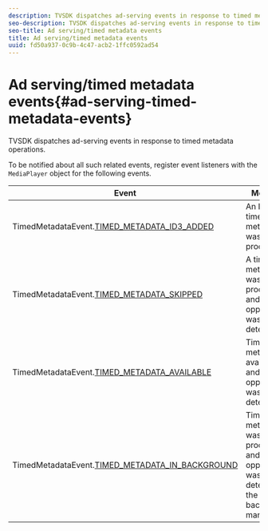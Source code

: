 ```yaml
---
description: TVSDK dispatches ad-serving events in response to timed metadata operations.
seo-description: TVSDK dispatches ad-serving events in response to timed metadata operations.
seo-title: Ad serving/timed metadata events
title: Ad serving/timed metadata events
uuid: fd50a937-0c9b-4c47-acb2-1ffc0592ad54
---
```


# Ad serving/timed metadata events{#ad-serving-timed-metadata-events}

TVSDK dispatches ad-serving events in response to timed metadata operations.

 To be notified about all such related events, register event listeners with the `MediaPlayer` object for the following events. 

|  Event  | Meaning  |
|---|---|
|TimedMetadataEvent.[TIMED_METADATA_ID3_ADDED](https://help.adobe.com/en_US/primetime/api/psdk/asdoc-dhls_1.4/com/adobe/mediacore/events/TimedMetadataEvent.html#TIMED_METADATA_ID3_ADDED)  | An ID3 timed metadata was processed.  |
|TimedMetadataEvent.[TIMED_METADATA_SKIPPED](https://help.adobe.com/en_US/primetime/api/psdk/asdoc-dhls_1.4/com/adobe/mediacore/events/TimedMetadataEvent.html#TIMED_METADATA_SKIPPED)  | A timed metadata was processed and no opportunity was detected.  |
|TimedMetadataEvent.[TIMED_METADATA_AVAILABLE](https://help.adobe.com/en_US/primetime/api/psdk/asdoc-dhls_2.3/com/adobe/tvsdk/mediacore/events/TimedMetadataEvent.html#TIMED_METADATA_AVAILABLE)  | Timed metadata is available and no opportunity was detected.  |
|TimedMetadataEvent.[TIMED_METADATA_IN_BACKGROUND](https://help.stage.adobe.com/en_US/primetime/api/psdk/asdoc-dhls_2.3/com/adobe/tvsdk/mediacore/events/TimedMetadataEvent.html#TIMED_METADATA_IN_BACKGROUND) | Timed metadata was processed and no opportunity was detected in the background manifest.  |
